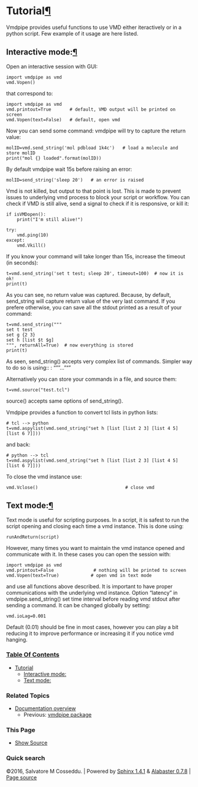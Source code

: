 Tutorial[¶](#tutorial "Permalink to this headline")
===================================================

Vmdpipe provides useful functions to use VMD either iteractively or in a
python script. Few example of it usage are here listed.

Interactive mode:[¶](#interactive-mode "Permalink to this headline")
--------------------------------------------------------------------

Open an interactive session with GUI:

    import vmdpipe as vmd
    vmd.Vopen()

that correspond to:

    import vmdpipe as vmd
    vmd.printout=True       # default, VMD output will be printed on screen
    vmd.Vopen(text=False)   # default, open vmd

Now you can send some command: vmdpipe will try to capture the return
value:

    molID=vmd.send_string('mol pdbload 1k4c')   # load a molecule and store molID
    print("mol {} loaded".format(molID))

By default vmdpipe wait 15s before raising an error:

    molID=send_string('sleep 20')   # an error is raised

Vmd is not killed, but output to that point is lost. This is made to
prevent issues to underlying vmd process to block your script or
workflow. You can check if VMD is still alive, send a signal to check if
it is responsive, or kill it:

    if isVMDopen():
        print("I'm still alive!")

    try:
        vmd.ping(10)
    except:
        vmd.Vkill()

If you know your command will take longer than 15s, increase the timeout
(in seconds):

    t=vmd.send_string('set t test; sleep 20', timeout=100)  # now it is ok!
    print(t)

As you can see, no return value was captured. Because, by default,
send\_string will capture return value of the very last command. If you
prefere otherwise, you can save all the stdout printed as a result of
your command:

    t=vmd.send_string("""
    set t test
    set g {2 3}
    set h [list $t $g]
    """, returnAll=True)  # now everything is stored
    print(t)

As seen, send\_string() accepts very complex list of commands. Simpler way to do so is using::
:   “””...”“”

Alternatively you can store your commands in a file, and source them:

    t=vmd.source("test.tcl")

source() accepts same options of send\_string().

Vmdpipe provides a function to convert tcl lists in python lists:

    # tcl --> python
    t=vmd.aspylist(vmd.send_string("set h [list [list 2 3] [list 4 5] [list 6 7]]))

and back:

    # python --> tcl
    t=vmd.aspylist(vmd.send_string("set h [list [list 2 3] [list 4 5] [list 6 7]]))

To close the vmd instance use:

    vmd.Vclose()                                 # close vmd

Text mode:[¶](#text-mode "Permalink to this headline")
------------------------------------------------------

Text mode is useful for scripting purposes. In a script, it is safest to
run the script opening and closing each time a vmd instance. This is
done using:

    runAndReturn(script)

However, many times you want to maintain the vmd instance opened and
communicate with it. In these cases you can open the session with:

    import vmdpipe as vmd
    vmd.printout=False               # nothing will be printed to screen
    vmd.Vopen(text=True)            # open vmd in text mode

and use all functions above described. It is important to have proper
communications with the underlying vmd instance. Option “latency” in
vmdpipe.send\_string() set time interval before reading vmd stdout after
sending a command. It can be changed globally by setting:

    vmd.ioLag=0.001

Default (0.01) should be fine in most cases, however you can play a bit
reducing it to improve performance or increasing it if you notice vmd
hanging.

### [Table Of Contents](index.html)

-   [Tutorial](#)
    -   [Interactive mode:](#interactive-mode)
    -   [Text mode:](#text-mode)

### Related Topics

-   [Documentation overview](index.html)
    -   Previous: [vmdpipe package](vmdpipe.html "previous chapter")

### This Page

-   [Show Source](_sources/tutorial.txt)

### Quick search

©2016, Salvatore M Cosseddu. | Powered by [Sphinx
1.4.1](http://sphinx-doc.org/) & [Alabaster
0.7.8](https://github.com/bitprophet/alabaster) | [Page
source](_sources/tutorial.txt)

